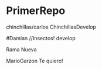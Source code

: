 # PrimerRepo
chinchillas/carlos
ChinchillasDevelop

#Damian //Insectos!
develop

Rama Nueva

MarioGarzon Te quiero!